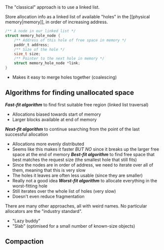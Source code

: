 The "classical" approach is to use a linked list.

Store allocation info as a linked list of available "holes" in the [[physical memory|memory]], in order of increasing address.

```c
/** A node in our linked list */
struct memory_hole_node {
	/** Address of this hole of free space in memory */
    paddr_t address;
    /** Size of the hole */
    size_t size;
    /** Pointer to the next hole in memory */
    struct memory_hole_node *link;
}
```

- Makes it easy to merge holes together (coalescing)

## Algorithms for finding unallocated space

***Fast-fit algorithm*** to find first suitable free region (linked list traversal)
- Allocations biased towards start of memory
- Larger blocks available at end of memory

***Next-fit algorithm*** to continue searching from the point of the last successful allocation
- Allocations more evenly distributed
- Seems like this makes it faster *BUT NO* since it breaks up the larger free space at the end of memory
***Best-fit algorithm*** to find free space that best matches the request size (the smallest hole that still fits)
- Since the nodes are in order of address, we need to iterate over all of them, meaning that this is very slow
- The holes it leaves are often less usable (since they are smaller)
- Really not a good idea
***Worst-fit algorithm*** to allocate everything in the worst-fitting hole
- Still iterates over the whole list of holes (very slow)
- Doesn't even reduce fragmentation

There are many other approaches, all with weird names. No particular allocators are the "industry standard".
- "Lazy buddy"
- "Slab" (optimised for a small number of known-size objects)

## Compaction

